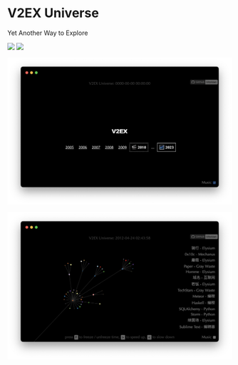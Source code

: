 # V2EX Universe

Yet Another Way to Explore

<a href="https://vitovan.com/v2ex-universe/"><img src="https://img.shields.io/badge/Enter-V2EX Universe-black?logo=v2ex"/></a> <a href="https://youtu.be/XNeVug3E2zk"><img src="https://img.shields.io/badge/Watch-on%20YouTube-%23f81701?logo=youtube"/></a>

![v2ex-2012](screenshots/generate-v2ex-from-2010.png)

![v2ex-2012](screenshots/v2ex-2012.png)

